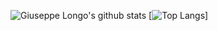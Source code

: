 ![Giuseppe Longo's github stats](https://github-readme-stats.vercel.app/api?username=peppelongo96&count_private=true&show_icons=true)
[![Top Langs](https://github-readme-stats.vercel.app/api/top-langs/?username=peppelongo96)]

